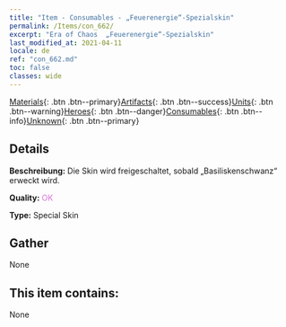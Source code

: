 ```yaml
---
title: "Item - Consumables - „Feuerenergie“-Spezialskin"
permalink: /Items/con_662/
excerpt: "Era of Chaos  „Feuerenergie“-Spezialskin"
last_modified_at: 2021-04-11
locale: de
ref: "con_662.md"
toc: false
classes: wide
---
```

 [Materials](/de/Items/){: .btn .btn--primary}[Artifacts](/de/Items/Artifacts/){: .btn .btn--success}[Units](/de/Items/Units/){: .btn .btn--warning}[Heroes](/de/Items/Heroes/){: .btn .btn--danger}[Consumables](/de/Items/Consumables/){: .btn .btn--info}[Unknown](/de/Items/Unknown/){: .btn .btn--primary}

## Details
 **Beschreibung:** Die Skin wird freigeschaltet, sobald „Basiliskenschwanz“ erweckt wird.

 **Quality:** <span style="color: #DA70D6">OK</span>

 **Type:** Special Skin

## Gather

  None

## This item contains:

  None


